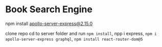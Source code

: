 # Book Search Engine

npm install apollo-server-express@2.15.0

clone repo
cd to server folder and run `npm install`, npp i express, `npm i apollo-server-express graphql`, `npm install react-router-dom@5`